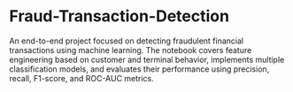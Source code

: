 # Fraud-Transaction-Detection
An end-to-end project focused on detecting fraudulent financial transactions using machine learning. The notebook covers feature engineering based on customer and terminal behavior, implements multiple classification models, and evaluates their performance using precision, recall, F1-score, and ROC-AUC metrics.
